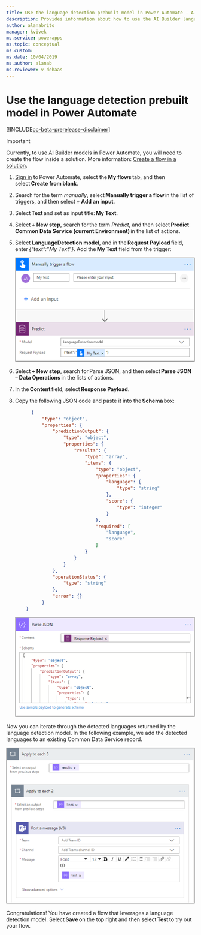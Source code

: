 ```yaml
---
title: Use the language detection prebuilt model in Power Automate - AI Builder | Microsoft Docs
description: Provides information about how to use the AI Builder language detection prebuilt model in your flows
author: alanabrito
manager: kvivek
ms.service: powerapps
ms.topic: conceptual
ms.custom: 
ms.date: 10/04/2019
ms.author: alanab
ms.reviewer: v-dehaas
---
```


# Use the language detection prebuilt model in Power Automate

[!INCLUDE[cc-beta-prerelease-disclaimer](./includes/cc-beta-prerelease-disclaimer.md)]

> [!IMPORTANT]
 > Currently, to use AI Builder models in Power Automate, you will need to create the flow inside a solution. More information: [Create a flow in a solution](/flow/create-flow-solution).


1. [Sign in](https://flow.microsoft.com/signin) to Power Automate, select the **My flows** tab, and then select **Create from blank**.
1. Search for the term *manually*, select **Manually trigger a flow** in the list of triggers, and then select **+ Add an input**.
1. Select **Text** and set as input title: **My Text**.
1. Select **+ New step**, search for the term *Predict*, and then select **Predict Common Data Service (current Environment)** in the list of actions.
1. Select  **LanguageDetection model**, and in the **Request Payload** field, enter *{“text”:”My Text”}*. Add the **My Text** field from the trigger: 

   ![Manually trigger flow screen](media/flow-trigger-flow2.png "Manually trigger flow screen")
   
1. Select **+ New step**, search for Parse JSON, and then select **Parse JSON – Data Operations** in the lists of actions.
1. In the **Content** field, select **Response Payload**.
1. Copy the following JSON code and paste it into the **Schema** box: 

    ```JSON
          { 
              "type": "object", 
              "properties": { 
                  "predictionOutput": { 
                      "type": "object", 
                      "properties": { 
                          "results": { 
                              "type": "array", 
                              "items": { 
                                  "type": "object", 
                                  "properties": { 
                                      "language": { 
                                          "type": "string" 
                                      }, 
                                      "score": { 
                                          "type": "integer" 
                                      } 
                                  }, 
                                  "required": [ 
                                      "language", 
                                      "score" 
                                  ] 
                              } 
                          } 
                      } 
                  }, 
                  "operationStatus": { 
                      "type": "string" 
                  }, 
                  "error": {} 
              } 
        }
    ```
   ![Parse JSON screen](media/flow-parse-json-2.png "Parse JSON screen")

Now you can iterate through the detected languages returned by the language detection model. In the following example, we add the detected languages to an existing Common Data Service record. 

![Apply to each screen](media/flow-apply-to-each.png "Apply to each screen")

Congratulations! You have created a flow that leverages a language detection model. Select **Save** on the top right and then select **Test** to try out your flow.
